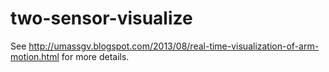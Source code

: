 two-sensor-visualize
====================

See http://umassgv.blogspot.com/2013/08/real-time-visualization-of-arm-motion.html for more details.
